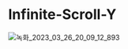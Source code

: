 # Infinite-Scroll-Y

![녹화_2023_03_26_20_09_12_893](https://user-images.githubusercontent.com/83178592/227771810-08c94361-893d-42d3-90c9-f21696f3845c.gif)

